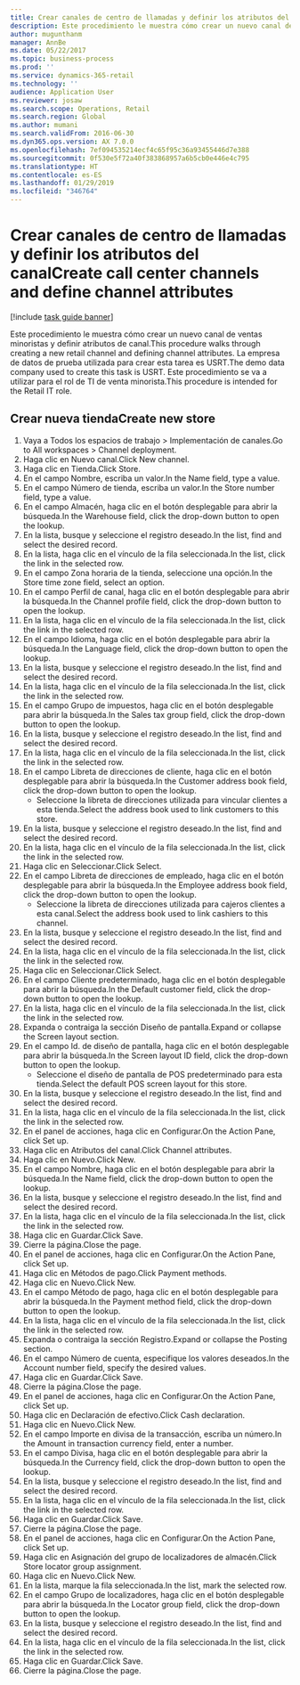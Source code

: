 ```yaml
---
title: Crear canales de centro de llamadas y definir los atributos del canal
description: Este procedimiento le muestra cómo crear un nuevo canal de ventas minoristas y definir atributos de canal.
author: mugunthanm
manager: AnnBe
ms.date: 05/22/2017
ms.topic: business-process
ms.prod: ''
ms.service: dynamics-365-retail
ms.technology: ''
audience: Application User
ms.reviewer: josaw
ms.search.scope: Operations, Retail
ms.search.region: Global
ms.author: mumani
ms.search.validFrom: 2016-06-30
ms.dyn365.ops.version: AX 7.0.0
ms.openlocfilehash: 7ef094535214ecf4c65f95c36a93455446d7e388
ms.sourcegitcommit: 0f530e5f72a40f383868957a6b5cb0e446e4c795
ms.translationtype: HT
ms.contentlocale: es-ES
ms.lasthandoff: 01/29/2019
ms.locfileid: "346764"
---
```

# <a name="create-call-center-channels-and-define-channel-attributes"></a><span data-ttu-id="a2f3d-103">Crear canales de centro de llamadas y definir los atributos del canal</span><span class="sxs-lookup"><span data-stu-id="a2f3d-103">Create call center channels and define channel attributes</span></span>

[!include [task guide banner](../includes/task-guide-banner.md)]

<span data-ttu-id="a2f3d-104">Este procedimiento le muestra cómo crear un nuevo canal de ventas minoristas y definir atributos de canal.</span><span class="sxs-lookup"><span data-stu-id="a2f3d-104">This procedure walks through creating a new retail channel and defining channel attributes.</span></span> <span data-ttu-id="a2f3d-105">La empresa de datos de prueba utilizada para crear esta tarea es USRT.</span><span class="sxs-lookup"><span data-stu-id="a2f3d-105">The demo data company used to create this task is USRT.</span></span> <span data-ttu-id="a2f3d-106">Este procedimiento se va a utilizar para el rol de TI de venta minorista.</span><span class="sxs-lookup"><span data-stu-id="a2f3d-106">This procedure is intended for the Retail IT role.</span></span>


## <a name="create-new-store"></a><span data-ttu-id="a2f3d-107">Crear nueva tienda</span><span class="sxs-lookup"><span data-stu-id="a2f3d-107">Create new store</span></span>
1. <span data-ttu-id="a2f3d-108">Vaya a Todos los espacios de trabajo > Implementación de canales.</span><span class="sxs-lookup"><span data-stu-id="a2f3d-108">Go to All workspaces > Channel deployment.</span></span>
2. <span data-ttu-id="a2f3d-109">Haga clic en Nuevo canal.</span><span class="sxs-lookup"><span data-stu-id="a2f3d-109">Click New channel.</span></span>
3. <span data-ttu-id="a2f3d-110">Haga clic en Tienda.</span><span class="sxs-lookup"><span data-stu-id="a2f3d-110">Click Store.</span></span>
4. <span data-ttu-id="a2f3d-111">En el campo Nombre, escriba un valor.</span><span class="sxs-lookup"><span data-stu-id="a2f3d-111">In the Name field, type a value.</span></span>
5. <span data-ttu-id="a2f3d-112">En el campo Número de tienda, escriba un valor.</span><span class="sxs-lookup"><span data-stu-id="a2f3d-112">In the Store number field, type a value.</span></span>
6. <span data-ttu-id="a2f3d-113">En el campo Almacén, haga clic en el botón desplegable para abrir la búsqueda.</span><span class="sxs-lookup"><span data-stu-id="a2f3d-113">In the Warehouse field, click the drop-down button to open the lookup.</span></span>
7. <span data-ttu-id="a2f3d-114">En la lista, busque y seleccione el registro deseado.</span><span class="sxs-lookup"><span data-stu-id="a2f3d-114">In the list, find and select the desired record.</span></span>
8. <span data-ttu-id="a2f3d-115">En la lista, haga clic en el vínculo de la fila seleccionada.</span><span class="sxs-lookup"><span data-stu-id="a2f3d-115">In the list, click the link in the selected row.</span></span>
9. <span data-ttu-id="a2f3d-116">En el campo Zona horaria de la tienda, seleccione una opción.</span><span class="sxs-lookup"><span data-stu-id="a2f3d-116">In the Store time zone field, select an option.</span></span>
10. <span data-ttu-id="a2f3d-117">En el campo Perfil de canal, haga clic en el botón desplegable para abrir la búsqueda.</span><span class="sxs-lookup"><span data-stu-id="a2f3d-117">In the Channel profile field, click the drop-down button to open the lookup.</span></span>
11. <span data-ttu-id="a2f3d-118">En la lista, haga clic en el vínculo de la fila seleccionada.</span><span class="sxs-lookup"><span data-stu-id="a2f3d-118">In the list, click the link in the selected row.</span></span>
12. <span data-ttu-id="a2f3d-119">En el campo Idioma, haga clic en el botón desplegable para abrir la búsqueda.</span><span class="sxs-lookup"><span data-stu-id="a2f3d-119">In the Language field, click the drop-down button to open the lookup.</span></span>
13. <span data-ttu-id="a2f3d-120">En la lista, busque y seleccione el registro deseado.</span><span class="sxs-lookup"><span data-stu-id="a2f3d-120">In the list, find and select the desired record.</span></span>
14. <span data-ttu-id="a2f3d-121">En la lista, haga clic en el vínculo de la fila seleccionada.</span><span class="sxs-lookup"><span data-stu-id="a2f3d-121">In the list, click the link in the selected row.</span></span>
15. <span data-ttu-id="a2f3d-122">En el campo Grupo de impuestos, haga clic en el botón desplegable para abrir la búsqueda.</span><span class="sxs-lookup"><span data-stu-id="a2f3d-122">In the Sales tax group field, click the drop-down button to open the lookup.</span></span>
16. <span data-ttu-id="a2f3d-123">En la lista, busque y seleccione el registro deseado.</span><span class="sxs-lookup"><span data-stu-id="a2f3d-123">In the list, find and select the desired record.</span></span>
17. <span data-ttu-id="a2f3d-124">En la lista, haga clic en el vínculo de la fila seleccionada.</span><span class="sxs-lookup"><span data-stu-id="a2f3d-124">In the list, click the link in the selected row.</span></span>
18. <span data-ttu-id="a2f3d-125">En el campo Libreta de direcciones de cliente, haga clic en el botón desplegable para abrir la búsqueda.</span><span class="sxs-lookup"><span data-stu-id="a2f3d-125">In the Customer address book field, click the drop-down button to open the lookup.</span></span>
    * <span data-ttu-id="a2f3d-126">Seleccione la libreta de direcciones utilizada para vincular clientes a esta tienda.</span><span class="sxs-lookup"><span data-stu-id="a2f3d-126">Select the address book used to link customers to this store.</span></span>  
19. <span data-ttu-id="a2f3d-127">En la lista, busque y seleccione el registro deseado.</span><span class="sxs-lookup"><span data-stu-id="a2f3d-127">In the list, find and select the desired record.</span></span>
20. <span data-ttu-id="a2f3d-128">En la lista, haga clic en el vínculo de la fila seleccionada.</span><span class="sxs-lookup"><span data-stu-id="a2f3d-128">In the list, click the link in the selected row.</span></span>
21. <span data-ttu-id="a2f3d-129">Haga clic en Seleccionar.</span><span class="sxs-lookup"><span data-stu-id="a2f3d-129">Click Select.</span></span>
22. <span data-ttu-id="a2f3d-130">En el campo Libreta de direcciones de empleado, haga clic en el botón desplegable para abrir la búsqueda.</span><span class="sxs-lookup"><span data-stu-id="a2f3d-130">In the Employee address book field, click the drop-down button to open the lookup.</span></span>
    * <span data-ttu-id="a2f3d-131">Seleccione la libreta de direcciones utilizada para cajeros clientes a esta canal.</span><span class="sxs-lookup"><span data-stu-id="a2f3d-131">Select the address book used to link cashiers to this channel.</span></span>  
23. <span data-ttu-id="a2f3d-132">En la lista, busque y seleccione el registro deseado.</span><span class="sxs-lookup"><span data-stu-id="a2f3d-132">In the list, find and select the desired record.</span></span>
24. <span data-ttu-id="a2f3d-133">En la lista, haga clic en el vínculo de la fila seleccionada.</span><span class="sxs-lookup"><span data-stu-id="a2f3d-133">In the list, click the link in the selected row.</span></span>
25. <span data-ttu-id="a2f3d-134">Haga clic en Seleccionar.</span><span class="sxs-lookup"><span data-stu-id="a2f3d-134">Click Select.</span></span>
26. <span data-ttu-id="a2f3d-135">En el campo Cliente predeterminado, haga clic en el botón desplegable para abrir la búsqueda.</span><span class="sxs-lookup"><span data-stu-id="a2f3d-135">In the Default customer field, click the drop-down button to open the lookup.</span></span>
27. <span data-ttu-id="a2f3d-136">En la lista, haga clic en el vínculo de la fila seleccionada.</span><span class="sxs-lookup"><span data-stu-id="a2f3d-136">In the list, click the link in the selected row.</span></span>
28. <span data-ttu-id="a2f3d-137">Expanda o contraiga la sección Diseño de pantalla.</span><span class="sxs-lookup"><span data-stu-id="a2f3d-137">Expand or collapse the Screen layout section.</span></span>
29. <span data-ttu-id="a2f3d-138">En el campo Id. de diseño de pantalla, haga clic en el botón desplegable para abrir la búsqueda.</span><span class="sxs-lookup"><span data-stu-id="a2f3d-138">In the Screen layout ID field, click the drop-down button to open the lookup.</span></span>
    * <span data-ttu-id="a2f3d-139">Seleccione el diseño de pantalla de POS predeterminado para esta tienda.</span><span class="sxs-lookup"><span data-stu-id="a2f3d-139">Select the default POS screen layout for this store.</span></span>  
30. <span data-ttu-id="a2f3d-140">En la lista, busque y seleccione el registro deseado.</span><span class="sxs-lookup"><span data-stu-id="a2f3d-140">In the list, find and select the desired record.</span></span>
31. <span data-ttu-id="a2f3d-141">En la lista, haga clic en el vínculo de la fila seleccionada.</span><span class="sxs-lookup"><span data-stu-id="a2f3d-141">In the list, click the link in the selected row.</span></span>
32. <span data-ttu-id="a2f3d-142">En el panel de acciones, haga clic en Configurar.</span><span class="sxs-lookup"><span data-stu-id="a2f3d-142">On the Action Pane, click Set up.</span></span>
33. <span data-ttu-id="a2f3d-143">Haga clic en Atributos del canal.</span><span class="sxs-lookup"><span data-stu-id="a2f3d-143">Click Channel attributes.</span></span>
34. <span data-ttu-id="a2f3d-144">Haga clic en Nuevo.</span><span class="sxs-lookup"><span data-stu-id="a2f3d-144">Click New.</span></span>
35. <span data-ttu-id="a2f3d-145">En el campo Nombre, haga clic en el botón desplegable para abrir la búsqueda.</span><span class="sxs-lookup"><span data-stu-id="a2f3d-145">In the Name field, click the drop-down button to open the lookup.</span></span>
36. <span data-ttu-id="a2f3d-146">En la lista, busque y seleccione el registro deseado.</span><span class="sxs-lookup"><span data-stu-id="a2f3d-146">In the list, find and select the desired record.</span></span>
37. <span data-ttu-id="a2f3d-147">En la lista, haga clic en el vínculo de la fila seleccionada.</span><span class="sxs-lookup"><span data-stu-id="a2f3d-147">In the list, click the link in the selected row.</span></span>
38. <span data-ttu-id="a2f3d-148">Haga clic en Guardar.</span><span class="sxs-lookup"><span data-stu-id="a2f3d-148">Click Save.</span></span>
39. <span data-ttu-id="a2f3d-149">Cierre la página.</span><span class="sxs-lookup"><span data-stu-id="a2f3d-149">Close the page.</span></span>
40. <span data-ttu-id="a2f3d-150">En el panel de acciones, haga clic en Configurar.</span><span class="sxs-lookup"><span data-stu-id="a2f3d-150">On the Action Pane, click Set up.</span></span>
41. <span data-ttu-id="a2f3d-151">Haga clic en Métodos de pago.</span><span class="sxs-lookup"><span data-stu-id="a2f3d-151">Click Payment methods.</span></span>
42. <span data-ttu-id="a2f3d-152">Haga clic en Nuevo.</span><span class="sxs-lookup"><span data-stu-id="a2f3d-152">Click New.</span></span>
43. <span data-ttu-id="a2f3d-153">En el campo Método de pago, haga clic en el botón desplegable para abrir la búsqueda.</span><span class="sxs-lookup"><span data-stu-id="a2f3d-153">In the Payment method field, click the drop-down button to open the lookup.</span></span>
44. <span data-ttu-id="a2f3d-154">En la lista, haga clic en el vínculo de la fila seleccionada.</span><span class="sxs-lookup"><span data-stu-id="a2f3d-154">In the list, click the link in the selected row.</span></span>
45. <span data-ttu-id="a2f3d-155">Expanda o contraiga la sección Registro.</span><span class="sxs-lookup"><span data-stu-id="a2f3d-155">Expand or collapse the Posting section.</span></span>
46. <span data-ttu-id="a2f3d-156">En el campo Número de cuenta, especifique los valores deseados.</span><span class="sxs-lookup"><span data-stu-id="a2f3d-156">In the Account number field, specify the desired values.</span></span>
47. <span data-ttu-id="a2f3d-157">Haga clic en Guardar.</span><span class="sxs-lookup"><span data-stu-id="a2f3d-157">Click Save.</span></span>
48. <span data-ttu-id="a2f3d-158">Cierre la página.</span><span class="sxs-lookup"><span data-stu-id="a2f3d-158">Close the page.</span></span>
49. <span data-ttu-id="a2f3d-159">En el panel de acciones, haga clic en Configurar.</span><span class="sxs-lookup"><span data-stu-id="a2f3d-159">On the Action Pane, click Set up.</span></span>
50. <span data-ttu-id="a2f3d-160">Haga clic en Declaración de efectivo.</span><span class="sxs-lookup"><span data-stu-id="a2f3d-160">Click Cash declaration.</span></span>
51. <span data-ttu-id="a2f3d-161">Haga clic en Nuevo.</span><span class="sxs-lookup"><span data-stu-id="a2f3d-161">Click New.</span></span>
52. <span data-ttu-id="a2f3d-162">En el campo Importe en divisa de la transacción, escriba un número.</span><span class="sxs-lookup"><span data-stu-id="a2f3d-162">In the Amount in transaction currency field, enter a number.</span></span>
53. <span data-ttu-id="a2f3d-163">En el campo Divisa, haga clic en el botón desplegable para abrir la búsqueda.</span><span class="sxs-lookup"><span data-stu-id="a2f3d-163">In the Currency field, click the drop-down button to open the lookup.</span></span>
54. <span data-ttu-id="a2f3d-164">En la lista, busque y seleccione el registro deseado.</span><span class="sxs-lookup"><span data-stu-id="a2f3d-164">In the list, find and select the desired record.</span></span>
55. <span data-ttu-id="a2f3d-165">En la lista, haga clic en el vínculo de la fila seleccionada.</span><span class="sxs-lookup"><span data-stu-id="a2f3d-165">In the list, click the link in the selected row.</span></span>
56. <span data-ttu-id="a2f3d-166">Haga clic en Guardar.</span><span class="sxs-lookup"><span data-stu-id="a2f3d-166">Click Save.</span></span>
57. <span data-ttu-id="a2f3d-167">Cierre la página.</span><span class="sxs-lookup"><span data-stu-id="a2f3d-167">Close the page.</span></span>
58. <span data-ttu-id="a2f3d-168">En el panel de acciones, haga clic en Configurar.</span><span class="sxs-lookup"><span data-stu-id="a2f3d-168">On the Action Pane, click Set up.</span></span>
59. <span data-ttu-id="a2f3d-169">Haga clic en Asignación del grupo de localizadores de almacén.</span><span class="sxs-lookup"><span data-stu-id="a2f3d-169">Click Store locator group assignment.</span></span>
60. <span data-ttu-id="a2f3d-170">Haga clic en Nuevo.</span><span class="sxs-lookup"><span data-stu-id="a2f3d-170">Click New.</span></span>
61. <span data-ttu-id="a2f3d-171">En la lista, marque la fila seleccionada.</span><span class="sxs-lookup"><span data-stu-id="a2f3d-171">In the list, mark the selected row.</span></span>
62. <span data-ttu-id="a2f3d-172">En el campo Grupo de localizadores, haga clic en el botón desplegable para abrir la búsqueda.</span><span class="sxs-lookup"><span data-stu-id="a2f3d-172">In the Locator group field, click the drop-down button to open the lookup.</span></span>
63. <span data-ttu-id="a2f3d-173">En la lista, busque y seleccione el registro deseado.</span><span class="sxs-lookup"><span data-stu-id="a2f3d-173">In the list, find and select the desired record.</span></span>
64. <span data-ttu-id="a2f3d-174">En la lista, haga clic en el vínculo de la fila seleccionada.</span><span class="sxs-lookup"><span data-stu-id="a2f3d-174">In the list, click the link in the selected row.</span></span>
65. <span data-ttu-id="a2f3d-175">Haga clic en Guardar.</span><span class="sxs-lookup"><span data-stu-id="a2f3d-175">Click Save.</span></span>
66. <span data-ttu-id="a2f3d-176">Cierre la página.</span><span class="sxs-lookup"><span data-stu-id="a2f3d-176">Close the page.</span></span>

